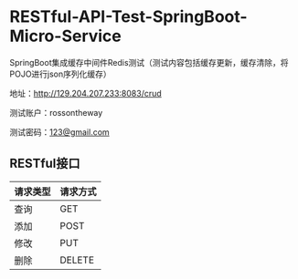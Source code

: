 # RESTful-API-Test-SpringBoot-Micro-Service
SpringBoot集成缓存中间件Redis测试（测试内容包括缓存更新，缓存清除，将POJO进行json序列化缓存）    

地址：http://129.204.207.233:8083/crud

测试账户：rossontheway

测试密码：123@gmail.com


## RESTful接口
| 请求类型 | 请求方式 |
| ------ | ------ |
| 查询 | GET |
| 添加 | POST |
| 修改 | PUT |
| 删除 | DELETE |
